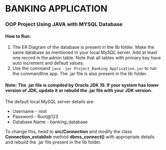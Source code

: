 BANKING APPLICATION
========================
### OOP Project Using JAVA with MYSQL Database


#### How to Run:
1)  The ER Diagram of the database is present in the lib folder.  Make the same database as mentioned in your local MySQL server. Add at least one record in the admin table. Note that all tables with primary key have auto increment and default values.  
2) Use the command `java -jar Project_Banking Application.jar` to run the commandline app. The .jar file  is also  present in the lib folder.  
#### Note:  The .jar file is  compiled by Oracle  JDK 19. If your system has lower version of JDK,  update it or rebuild the .jar  file  with your JDK version.
The default local MySQL server details are: 
* Username - root
* Password - Root@123
* Database Name - banking_database

To change this, head to **src/Connection** and modify the class **Connection_establish** method **dbms_connect()** with appropriate details and rebuild the .jar file  present in the lib folder.
